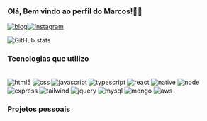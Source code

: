 
### Olá, Bem vindo ao perfil do Marcos!✋🏾
[![blog](https://img.shields.io/badge/website-000000?style=for-the-badge&logo=About.me&logoColor=white)](https://marcosdev04.github.io/Vpratas)[![Instagram](https://img.shields.io/badge/Instagram-E4405F?style=for-the-badge&logo=instagram&logoColor=white)](https://www.instagram.com/marcossvnc/)

![GitHub stats](https://github-readme-stats.vercel.app/api?username=marcossdev04&show_icons=true&theme=tokyonight)

### Tecnologias que utilizo
<div style='display:inline_blocck'><br/>
<img align="center" alt="html5" src="https://img.shields.io/badge/HTML5-E34F26?style=for-the-badge&logo=html5&logoColor=white">
<img align="center" alt="css" src="https://img.shields.io/badge/CSS3-1572B6?style=for-the-badge&logo=css3&logoColor=whit">
<img align="center" alt="javascript" src="https://img.shields.io/badge/JavaScript-323330?style=for-the-badge&logo=javascript&logoColor=F7DF1E">
<img align="center" alt="typescript" src="https://img.shields.io/badge/TypeScript-007ACC?style=for-the-badge&logo=typescript&logoColor=white">
<img align="center" alt="react" src="https://img.shields.io/badge/React-20232A?style=for-the-badge&logo=react&logoColor=61DAFB">
<img align="center" alt="native" src="https://img.shields.io/badge/React_Native-20232A?style=for-the-badge&logo=react&logoColor=61DAFB">
<img align="center" alt="node" src="https://img.shields.io/badge/Node.js-43853D?style=for-the-badge&logo=node.js&logoColor=white">
<img align="center" alt="express" src="https://img.shields.io/badge/Express.js-404D59?style=for-the-badge">
<img align="center" alt="tailwind" src="https://img.shields.io/badge/Tailwind_CSS-38B2AC?style=for-the-badge&logo=tailwind-css&logoColor=white">
<img align="center" alt="jquery" src="https://img.shields.io/badge/jQuery-0769AD?style=for-the-badge&logo=jquery&logoColor=white">
<img align="center" alt="mysql" src="https://img.shields.io/badge/MySQL-00000F?style=for-the-badge&logo=mysql&logoColor=white">
<img align="center" alt="mongo" src="https://img.shields.io/badge/MongoDB-4EA94B?style=for-the-badge&logo=mongodb&logoColor=white">
<img align="center" alt="aws" src="https://img.shields.io/badge/Amazon_AWS-232F3E?style=for-the-badge&logo=amazon-aws&logoColor=white">
</div>

### Projetos pessoais
